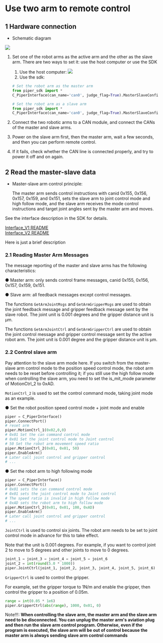 # Use two arm to remote control

## 1 Hardware connection

- Schematic diagram

![ ](../asserts/wire_connection.PNG)

1. Set one of the robot arms as the active arm and the other as the slave arm. There are two ways to set it: use the host computer or use the SDK
   1. Use the host computer:
    ![ ](./host_computer_set_ms.png)
   2. Use the sdk:

    ```python
    # Set the robot arm as the master arm
    from piper_sdk import *
    C_PiperInterface(can_name='can0', judge_flag=True).MasterSlaveConfig(0xFA, 0, 0, 0)
    ```

    ```python
    # Set the robot arm as a slave arm
    from piper_sdk import *
    C_PiperInterface(can_name='can0', judge_flag=True).MasterSlaveConfig(0xFC, 0, 0, 0)
    ```

2. Connect the two robotic arms to a CAN module, and connect the CANs of the master and slave arms.
3. Power on the slave arm first, then the master arm, wait a few seconds, and then you can perform remote control.
4. If it fails, check whether the CAN line is connected properly, and try to power it off and on again.

## 2 Read the master-slave data

- Master-slave arm control principle:

  The master arm sends control instructions with canid 0x155, 0x156, 0x157, 0x159, and 0x151, sets the slave arm to joint control mode and high follow mode, and the slave arm receives the mode control instructions and target joint angles sent by the master arm and moves.

See the interface description in the SDK for details.

[Interface_V1 README](./V1/INTERFACE_V1.MD) <br> [Interface_V2 README](./V2/INTERFACE_V2.MD)

Here is just a brief description

### 2.1 Reading Master Arm Messages

The message reporting of the master and slave arms has the following characteristics:

● Master arm: only sends control frame messages, canid 0x155, 0x156, 0x157, 0x159, 0x151.

● Slave arm: all feedback messages except control messages.

The functions `GetArmJointMsgs` and `GetArmGripperMsgs` are used to obtain the joint feedback message and gripper feedback message sent by the slave robot. The joint unit is 0.001 degrees and the gripper distance unit is µm.

The functions `GetArmJointCtrl` and `GetArmGripperCtrl` are used to obtain the joint control message and gripper control message sent by the active robot arm. The joint unit is 0.001 degree and the gripper distance unit is µm.

### 2.2 Control slave arm

Pay attention to the slave arm mode here. If you switch from the master-slave arm control mode to the position speed control mode, the robot arm needs to be reset before controlling it; if you still use the high follow mode when controlling the slave arm, you need to set the is_mit_mode parameter of MotionCtrl_2 to 0xAD.

`MotionCtrl_2` is used to set the control command mode, taking joint mode as an example.

● Set the robot position speed control mode + joint mode and enable

```python
piper = C_PiperInterface()
piper.ConnectPort()
# reset arm
piper.MotionCtrl_1(0x02,0,0)
# 0x01 Set the can command control mode
# 0x01 Set the joint control mode to Joint control
# 50 Set the robot arm movement speed ratio
piper.MotionCtrl_2(0x01, 0x01, 50)
piper.EnableArm()
# Later call joint control and gripper control
# ...
```

● Set the robot arm to high following mode

```python
piper = C_PiperInterface()
piper.ConnectPort()
# 0x01 sets the can command control mode
# 0x01 sets the joint control mode to Joint control
# The speed ratio is invalid in high follow mode
# 0xAD sets the robot arm to high follow mode
piper.MotionCtrl_2(0x01, 0x01, 100, 0xAD)
piper.EnableArm()
# Later call joint control and gripper control
# ...
```

`JointCtrl` is used to control six joints. The robot arm needs to be set to joint control mode in advance for this to take effect.

Note that the unit is 0.001 degrees. For example, if you want to control joint 2 to move to 5 degrees and other joints to move to 0 degrees.

```python
joint_1 = joint_3 = joint_4 = joint_5 = joint_6
joint_2 = int(round(5.0 * 1000))
piper.JointCtrl(joint_1, joint_2, joint_3, joint_4, joint_5, joint_6)
```

`GripperCtrl` is used to control the gripper.

For example, set the gripper torque to 1N/m and enable the gripper, then control the gripper to a position of 0.05m.

```python
range = int(0.05 * 1e6)
piper.GripperCtrl(abs(range), 1000, 0x01, 0)
```

Note!!!: **When controlling the slave arm, the master arm and the slave arm need to be disconnected. You can unplug the master arm's aviation plug and then run the slave arm control program. Otherwise, even if the program is executed, the slave arm will be out of control because the master arm is always sending slave arm control commands**
